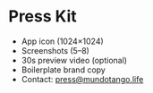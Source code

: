 # Press Kit

- App icon (1024×1024)
- Screenshots (5–8)
- 30s preview video (optional)
- Boilerplate brand copy
- Contact: press@mundotango.life